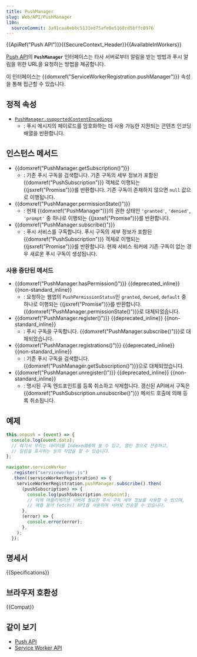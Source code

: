```yaml
---
title: PushManager
slug: Web/API/PushManager
l10n:
  sourceCommit: 3a91caa0ebbc5131ed75afe0e5168cd5bffc0976
---
```


{{ApiRef("Push API")}}{{SecureContext_Header}}{{AvailableInWorkers}}

[Push API](/ko/docs/Web/API/Push_API)의 **`PushManager`** 인터페이스는 타사 서버로부터 알림을 받는 방법과 푸시 알림을 위한 URL을 요청하는 방법을 제공합니다.

이 인터페이스는 {{domxref("ServiceWorkerRegistration.pushManager")}} 속성을 통해 접근할 수 있습니다.

## 정적 속성

- [`PushManager.supportedContentEncodings`](/ko/docs/Web/API/PushManager/supportedContentEncodings_static)
  - : 푸시 메시지의 페이로드를 암호화하는 데 사용 가능한 지원되는 콘텐츠 인코딩 배열을 반환합니다.

## 인스턴스 메서드

- {{domxref("PushManager.getSubscription()")}}
  - : 기존 푸시 구독을 검색합니다. 기존 구독의 세부 정보가 포함된 {{domxref("PushSubscription")}} 객체로 이행되는 {{jsxref("Promise")}}를 반환합니다.
  기존 구독이 존재하지 않으면 `null` 값으로 이행됩니다.
- {{domxref("PushManager.permissionState()")}}
  - : 현재 {{domxref("PushManager")}}의 권한 상태인 `'granted'`, `'denied'`, `'prompt'` 중 하나로 이행되는 {{jsxref("Promise")}}를 반환합니다.
- {{domxref("PushManager.subscribe()")}}
  - : 푸시 서비스를 구독합니다. 푸시 구독의 세부 정보가 포함된 {{domxref("PushSubscription")}} 객체로 이행되는 {{jsxref("Promise")}}를 반환합니다.
  현재 서비스 워커에 기존 구독이 없는 경우 새로운 푸시 구독이 생성됩니다.

### 사용 중단된 메서드

- {{domxref("PushManager.hasPermission()")}} {{deprecated_inline}} {{non-standard_inline}}
  - : 요청하는 웹앱의 `PushPermissionStatus`인 `granted`, `denied`, `default` 중 하나로 이행되는 {{jsxref("Promise")}}를 반환합니다.
  {{domxref("PushManager.permissionState()")}}로 대체되었습니다.
- {{domxref("PushManager.register()")}} {{deprecated_inline}} {{non-standard_inline}}
  - : 푸시 구독을 구독합니다. {{domxref("PushManager.subscribe()")}}로 대체되었습니다.
- {{domxref("PushManager.registrations()")}} {{deprecated_inline}} {{non-standard_inline}}
  - : 기존 푸시 구독을 검색합니다. {{domxref("PushManager.getSubscription()")}}으로 대체되었습니다.
- {{domxref("PushManager.unregister()")}} {{deprecated_inline}} {{non-standard_inline}}
  - : 명시된 구독 엔드포인트를 등록 취소하고 삭제합니다.
  갱신된 API에서 구독은 {{domxref("PushSubscription.unsubscribe()")}} 메서드 호출에 의해 등록 취소됩니다.

## 예제

```js
this.onpush = (event) => {
  console.log(event.data);
  // 여기서 우리는 데이터를 IndexedDB에 쓸 수 있고, 열린 창으로 전송하고,
  // 알림을 표시하는 등의 작업을 할 수 있습니다.
};

navigator.serviceWorker
  .register("serviceworker.js")
  .then((serviceWorkerRegistration) => {
    serviceWorkerRegistration.pushManager.subscribe().then(
      (pushSubscription) => {
        console.log(pushSubscription.endpoint);
        // 이제 애플리케이션 서버에 필요한 푸시 구독 세부 정보를 사용할 수 있으며,
        // 예를 들어 fetch() API를 사용하여 서버로 전송할 수 있습니다.
      },
      (error) => {
        console.error(error);
      },
    );
  });
```

## 명세서

{{Specifications}}

## 브라우저 호환성

{{Compat}}

## 같이 보기

- [Push API](/ko/docs/Web/API/Push_API)
- [Service Worker API](/ko/docs/Web/API/Service_Worker_API)

